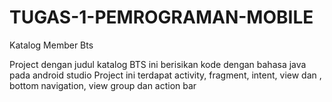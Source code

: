 # TUGAS-1-PEMROGRAMAN-MOBILE
Katalog Member Bts

Project dengan judul katalog BTS ini berisikan kode dengan bahasa java pada android studio
Project ini terdapat activity, fragment, intent, view dan , bottom navigation, view group dan action bar
